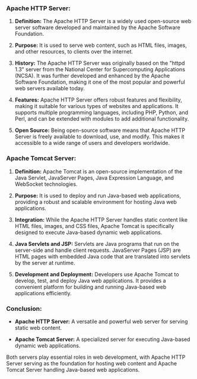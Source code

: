### Apache HTTP Server:

1. **Definition:** The Apache HTTP Server is a widely used open-source web server software developed and maintained by the Apache Software Foundation.
   
2. **Purpose:** It is used to serve web content, such as HTML files, images, and other resources, to clients over the internet.
   
3. **History:** The Apache HTTP Server was originally based on the "httpd 1.3" server from the National Center for Supercomputing Applications (NCSA). It was further developed and enhanced by the Apache Software Foundation, making it one of the most popular and powerful web servers available today.

4. **Features:** Apache HTTP Server offers robust features and flexibility, making it suitable for various types of websites and applications. It supports multiple programming languages, including PHP, Python, and Perl, and can be extended with modules to add additional functionality.

5. **Open Source:** Being open-source software means that Apache HTTP Server is freely available to download, use, and modify. This makes it accessible to a wide range of users and developers worldwide.

### Apache Tomcat Server:

1. **Definition:** Apache Tomcat is an open-source implementation of the Java Servlet, JavaServer Pages, Java Expression Language, and WebSocket technologies.
   
2. **Purpose:** It is used to deploy and run Java-based web applications, providing a robust and scalable environment for hosting Java web applications.
   
3. **Integration:** While the Apache HTTP Server handles static content like HTML files, images, and CSS files, Apache Tomcat is specifically designed to execute Java-based dynamic web applications.

4. **Java Servlets and JSP:** Servlets are Java programs that run on the server-side and handle client requests. JavaServer Pages (JSP) are HTML pages with embedded Java code that are translated into servlets by the server at runtime.

5. **Development and Deployment:** Developers use Apache Tomcat to develop, test, and deploy Java web applications. It provides a convenient platform for building and running Java-based web applications efficiently.

### Conclusion:

- **Apache HTTP Server:** A versatile and powerful web server for serving static web content.
  
- **Apache Tomcat Server:** A specialized server for executing Java-based dynamic web applications.

Both servers play essential roles in web development, with Apache HTTP Server serving as the foundation for hosting web content and Apache Tomcat Server handling Java-based web applications.